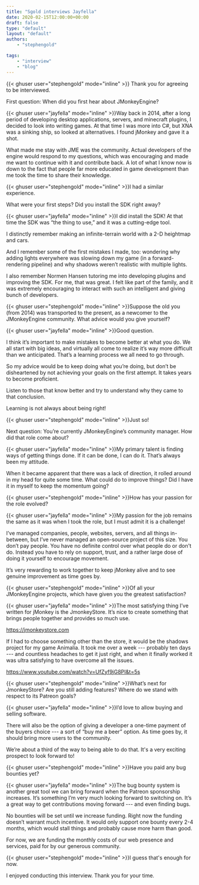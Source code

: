 ```yaml
---
title: "Sgold interviews Jayfella"
date: 2020-02-15T12:00:00+00:00
draft: false
type: "default"
layout: "default"
authors:
    - "stephengold"

tags:
    - "interview"
    - "blog"
---
```


{{< ghuser  user="stephengold" mode="inline" >}}
Thank you for agreeing to be interviewed.

First question: When did you first hear about JMonkeyEngine?

{{< ghuser  user="jayfella" mode="inline" >}}Way back in 2014, after a long period of developing desktop applications,
servers, and minecraft plugins, I decided to look into writing games.
At that time I was more into C#, but XNA was a sinking ship,
so looked at alternatives.
I found jMonkey and gave it a shot.

What made me stay with JME was the community.
Actual developers of the engine would respond to my questions,
which was encouraging and made me want to continue with it and contribute back.
A lot of what I know now is down to the fact that people far more educated
in game development than me took the time to share their knowledge.

{{< ghuser  user="stephengold" mode="inline" >}}I had a similar experience.

What were your first steps? Did you install the SDK right away?

{{< ghuser  user="jayfella" mode="inline" >}}I did install the SDK!
At that time the SDK was “the thing to use,” and it was a cutting-edge tool.

I distinctly remember making an infinite-terrain world with a
2-D heightmap and cars.

And I remember some of the first mistakes I made, too:
wondering why adding lights everywhere was slowing down my game
(in a forward-rendering pipeline) and why shadows weren’t realistic
with multiple lights.

I also remember Normen Hansen tutoring me into developing plugins
and improving the SDK.
For me, that was great.
I felt like part of the family, and it was extremely encouraging to
interact with such an intelligent and giving bunch of developers.

{{< ghuser  user="stephengold" mode="inline" >}}Suppose the old you (from 2014) was transported to the present,
as a newcomer to the JMonkeyEngine community.
What advice would you give yourself?

{{< ghuser  user="jayfella" mode="inline" >}}Good question.

I think it’s important to make mistakes to become better at what you do.
We all start with big ideas,
and virtually all come to realize it’s way more difficult than we anticipated.
That’s a learning process we all need to go through.

So my advice would be to keep doing what you’re doing,
but don’t be disheartened by not achieving your goals on the first attempt.
It takes years to become proficient.

Listen to those that know better and try to understand why they came to
that conclusion.

Learning is not always about being right!

{{< ghuser  user="stephengold" mode="inline" >}}Just so!

Next question: You’re currently JMonkeyEngine’s community manager.
How did that role come about?

{{< ghuser  user="jayfella" mode="inline" >}}My primary talent is finding ways of getting things done.
If it can be done, I can do it.
That’s always been my attitude.

When it became apparent that there was a lack of direction,
it rolled around in my head for quite some time.
What could do to improve things?
Did I have it in myself to keep the momentum going?

{{< ghuser  user="stephengold" mode="inline" >}}How has your passion for the role evolved?

{{< ghuser  user="jayfella" mode="inline" >}}My passion for the job remains the same as it was when I took the role,
but I must admit it is a challenge!

I’ve managed companies, people, websites, servers, and all things in-between,
but I’ve never managed an open-source project of this size.
You don’t pay people.
You have no definite control over what people do or don't do.
Instead you have to rely on support, trust, and a rather large dose of
doing it yourself to encourage movement.

It’s very rewarding to work together to keep jMonkey alive
and to see genuine improvement as time goes by.

{{< ghuser  user="stephengold" mode="inline" >}}Of all your JMonkeyEngine projects,
which have given you the greatest satisfaction?

{{< ghuser  user="jayfella" mode="inline" >}}The most satisfying thing I’ve written for jMonkey is the JmonkeyStore.
It’s nice to create something that brings people together and provides
so much use.

https://jmonkeystore.com

If I had to choose something other than the store, it would be the
shadows project for my game Animalia.
It took me over a week --- probably ten days ---
and countless headaches to get it just right, and when it finally worked
it was ultra satisfying to have overcome all the issues.

https://www.youtube.com/watch?v=UfZyf9jG8PI&t=5s

{{< ghuser  user="stephengold" mode="inline" >}}What’s next for JmonkeyStore?
Are you still adding features?
Where do we stand with respect to its Patreon goals?

{{< ghuser  user="jayfella" mode="inline" >}}I’d love to allow buying and selling software.

There will also be the option of giving a developer a one-time payment
of the buyers choice --- a sort of “buy me a beer” option.
As time goes by, it should bring more users to the community.

We’re about a third of the way to being able to do that.
It's a very exciting prospect to look forward to!

{{< ghuser  user="stephengold" mode="inline" >}}Have you paid any bug bounties yet?

{{< ghuser  user="jayfella" mode="inline" >}}The bug bounty system is another great
tool we can bring forward when the Patreon sponsorship increases.
It’s something I’m very much looking forward to switching on.
It’s a great way to get contributions moving forward --- and even finding bugs.

No bounties will be set until we increase funding.
Right now the funding doesn’t warrant much incentive.
It would only support one bounty every 2-4 months,
which would stall things and probably cause more harm than good.

For now, we are funding the monthly costs of our web presence and services,
paid for by our generous community.

{{< ghuser  user="stephengold" mode="inline" >}}I guess that's enough for now.

I enjoyed conducting this interview.  Thank you for your time.
